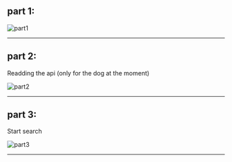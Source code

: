 ## part 1:

![part1](https://user-images.githubusercontent.com/102150516/209212418-dfc7acfd-8205-4607-a391-6c10296a97f3.png)

---

## part 2:

Readding the api (only for the dog at the moment)

![part2](https://user-images.githubusercontent.com/102150516/209289078-bee62afc-218e-464d-bfe4-7811b4e49b9b.png)

---

## part 3:

Start search

![part3](https://user-images.githubusercontent.com/102150516/209310724-942c6b28-4b74-481a-b00a-99ab319146cf.png)

---
